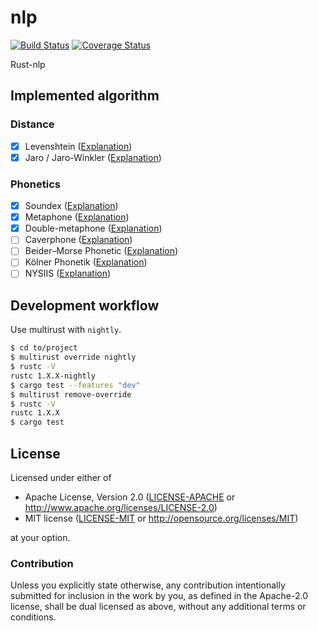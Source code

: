 # nlp

[![Build Status](https://travis-ci.org/Freyskeyd/nlp.svg)](https://travis-ci.org/Freyskeyd/nlp) [![Coverage Status](https://coveralls.io/repos/Freyskeyd/nlp/badge.svg?service=github)](https://coveralls.io/github/Freyskeyd/nlp)

Rust-nlp

## Implemented algorithm

### Distance
- [x] Levenshtein ([Explanation](https://fr.wikipedia.org/wiki/Distance_de_Levenshtein))
- [x] Jaro / Jaro-Winkler ([Explanation](https://fr.wikipedia.org/wiki/Distance_de_Jaro-Winkler))

### Phonetics
- [x] Soundex ([Explanation](https://en.wikipedia.org/wiki/Soundex))
- [x] Metaphone ([Explanation](https://en.wikipedia.org/wiki/Metaphone))
- [x] Double-metaphone ([Explanation](https://en.wikipedia.org/wiki/Metaphone#Double_Metaphone))
- [ ] Caverphone ([Explanation](https://en.wikipedia.org/wiki/Caverphone))
- [ ] Beider–Morse Phonetic ([Explanation](https://en.wikipedia.org/wiki/Daitch%E2%80%93Mokotoff_Soundex#Beider.E2.80.93Morse_Phonetic_Name_Matching_Algorithm))
- [ ] Kölner Phonetik ([Explanation](https://de.wikipedia.org/wiki/K%C3%B6lner_Phonetik))
- [ ] NYSIIS ([Explanation](https://en.wikipedia.org/wiki/New_York_State_Identification_and_Intelligence_System))

## Development workflow

Use multirust with `nightly`.

```bash
$ cd to/project
$ multirust override nightly
$ rustc -V
rustc 1.X.X-nightly
$ cargo test --features "dev"
$ multirust remove-override
$ rustc -V
rustc 1.X.X
$ cargo test
```

## License

Licensed under either of

 * Apache License, Version 2.0 ([LICENSE-APACHE](LICENSE-APACHE) or http://www.apache.org/licenses/LICENSE-2.0)
 * MIT license ([LICENSE-MIT](LICENSE-MIT) or http://opensource.org/licenses/MIT)

at your option.

### Contribution

Unless you explicitly state otherwise, any contribution intentionally submitted
for inclusion in the work by you, as defined in the Apache-2.0 license, shall be dual licensed as above, without any
additional terms or conditions.

